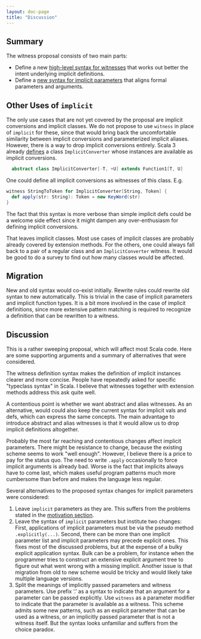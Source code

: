 ```yaml
---
layout: doc-page
title: "Discussion"
---
```


## Summary

The witness proposal consists of two main parts:

 - Define a new [high-level syntax for witnesses](./witnesses.html) that works out better the intent underlying implicit definitions.
 - Define a [new syntax for implicit parameters](./witness-params.html) that aligns formal parameters and arguments.

## Other Uses of `implicit`

The only use cases that are not yet covered by the proposal are implicit conversions and implicit classes. We do not propose to use `witness` in place of `implicit` for these, since that would bring back the uncomfortable similarity between implicit conversions and parameterized implicit aliases. However, there is a way to drop implicit conversions entirely. Scala 3 already [defines](https://github.com/lampepfl/dotty/pull/2065) a class `ImplicitConverter` whose instances are available as implicit conversions.
```scala
  abstract class ImplicitConverter[-T, +U] extends Function1[T, U]
```
One could define all implicit conversions as witnesses of this class. E.g.
```scala
witness StringToToken for ImplicitConverter[String, Token] {
  def apply(str: String): Token = new KeyWord(str)
}
```
The fact that this syntax is more verbose than simple implicit defs could be a welcome side effect since it might dampen any over-enthusiasm for defining implicit conversions.

That leaves implicit classes. Most use cases of implicit classes are probably already covered by extension methods. For the others, one could always fall back to a pair of a regular class and an `ImplicitConverter` witness. It would be good to do a survey to find out how many classes would be affected.

## Migration

New and old syntax would co-exist initially. Rewrite rules could rewrite old syntax to new automatically. This is trivial in the case of implicit parameters and implicit function types. It is a bit more involved in the case of implicit definitions, since more extensive pattern matching is required to recognize a definition that can be rewritten to a witness.

## Discussion

This is a rather sweeping proposal, which will affect most Scala code. Here are some supporting arguments and a summary of alternatives that were considered.

The witness definition syntax makes the definition of implicit instances clearer and more concise. People have repeatedly asked for specific "typeclass syntax" in Scala. I believe that witnesses together with extension methods address this ask quite well.

A contentious point is whether we want abstract and alias witnesses. As an alternative, would could also keep the current syntax for implicit vals and defs, which can express the same concepts. The main advantage to introduce abstract and alias witnesses is that it would
allow us to drop implicit definitions altogether.

Probably the most far reaching and contentious changes affect implicit parameters. There might be resistance to change, because the existing scheme seems to work "well enough". However, I believe there is a price to pay for the status quo. The need to write `.apply` occasionally to force implicit arguments is already bad. Worse is the fact that implicits always have to come last, which makes useful program patterns much more cumbersome than before and makes the language less regular.

Several alternatives to the proposed syntax changes for implicit parameters were considered:

 1. Leave `implicit` parameters as they are. This suffers from the problems stated
   in the [motivation section](./motivation.md).
 2. Leave the syntax of `implicit` parameters but institute two changes: First, applications
   of implicit parameters must be via the pseudo method `.explicitly(...)`. Second, there can be more than one implicit parameter list and implicit parameters may precede explicit ones. This fixes most of the discussed problems, but at the expense of a bulky explicit application syntax. Bulk can be a problem, for instance when the programmer tries to
   construct an extensive explicit argument tree to figure out what went wrong with a missing
   implicit. Another issue is that migration from old to new scheme would be tricky and
   would likely take multiple language versions.
 3. Split the meanings of implicitly passed parameters and witness parameters. Use prefix ‘.’     as a syntax to indicate that an argument for a parameter can be passed explicitly. Use
   `witness` as a parameter modifier to indicate that the parameter is available as a witness.
   This scheme admits some new patterns, such as an explicit parameter that can be
   used as a witness, or an implicitly passed parameter that is not a witness itself.
   But the syntax looks unfamiliar and suffers from the choice paradox.
